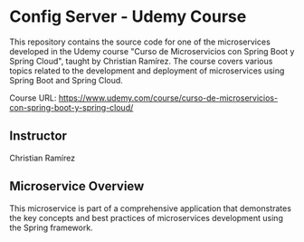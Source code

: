# Config Server - Udemy Course

This repository contains the source code for one of the microservices developed in the Udemy course "Curso de Microservicios con Spring Boot y Spring Cloud", taught by Christian Ramírez. The course covers various topics related to the development and deployment of microservices using Spring Boot and Spring Cloud.

Course URL: https://www.udemy.com/course/curso-de-microservicios-con-spring-boot-y-spring-cloud/

## Instructor

Christian Ramírez

## Microservice Overview

This microservice is part of a comprehensive application that demonstrates the key concepts and best practices of microservices development using the Spring framework.
